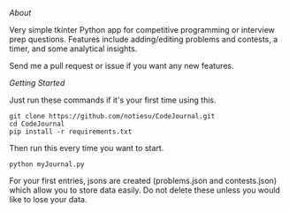 *About*

Very simple tkinter Python app for competitive programming or interview prep questions. Features include adding/editing problems and contests, a timer, and some analytical insights.

Send me a pull request or issue if you want any new features.

*Getting Started*

Just run these commands if it's your first time using this.
```
git clone https://github.com/notiesu/CodeJournal.git
cd CodeJournal
pip install -r requirements.txt
```

Then run this every time you want to start.
```
python myJournal.py
```

For your first entries, jsons are created (problems.json and contests.json) which allow you to store data easily.
Do not delete these unless you would like to lose your data.



